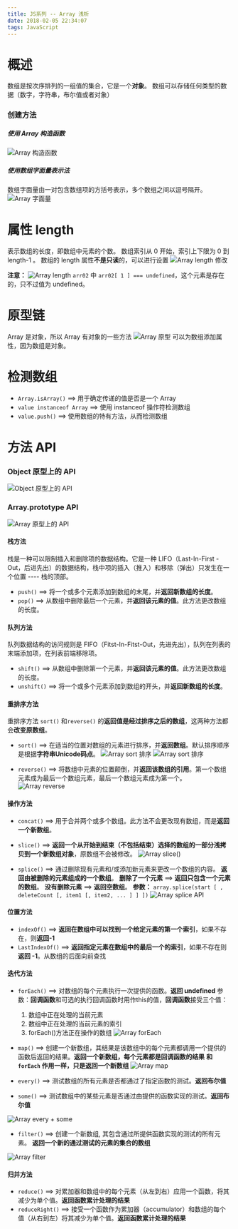 ```yaml
---
title: JS系列 -- Array 浅析
date: 2018-02-05 22:34:07
tags: JavaScript
---
```

# 概述
数组是按次序排列的一组值的集合，它是一个**对象**。
数组可以存储任何类型的数据（数字，字符串，布尔值或者对象）

### 创建方法

##### 使用 Array 构造函数
![Array 构造函数](http://upload-images.jianshu.io/upload_images/9617841-6ea1c407cf635857.png?imageMogr2/auto-orient/strip%7CimageView2/2/w/1240)

##### 使用数组字面量表示法
数组字面量由一对包含数组项的方括号表示，多个数组之间以逗号隔开。
![Array 字面量](http://upload-images.jianshu.io/upload_images/9617841-335e259acf5fba52.png?imageMogr2/auto-orient/strip%7CimageView2/2/w/1240)

# 属性 length
表示数组的长度，即数组中元素的个数。
数组索引从 0 开始，索引上下限为 0 到 length-1 。
数组的 length 属性**不是只读**的，可以进行设置
![Array length 修改](http://upload-images.jianshu.io/upload_images/9617841-def1e376a8012efe.png?imageMogr2/auto-orient/strip%7CimageView2/2/w/1240)

**注意：**
![Array length](http://upload-images.jianshu.io/upload_images/9617841-7e72fd6106cc9701.png?imageMogr2/auto-orient/strip%7CimageView2/2/w/1240)
` arr02 ` 中 ` arr02[ 1 ] === undefined `，这个元素是存在的，只不过值为 undefined。

# 原型链
Array 是对象，所以 Array 有对象的一些方法
![Array 原型](http://upload-images.jianshu.io/upload_images/9617841-b4189f737381258e.png?imageMogr2/auto-orient/strip%7CimageView2/2/w/1240)
可以为数组添加属性，因为数组是对象。

# 检测数组
- ` Array.isArray() ` ==> 用于确定传递的值是否是一个 Array
- ` value instanceof Array ` ==> 使用 instanceof 操作符检测数组
- ` value.push() ` ==> 使用数组的特有方法，从而检测数组

# 方法 API
### Object 原型上的 API
![Object 原型上的 API](http://upload-images.jianshu.io/upload_images/9617841-94e2302778e6f341.png?imageMogr2/auto-orient/strip%7CimageView2/2/w/1240)

### Array.prototype API
![Array 原型上的 API](http://upload-images.jianshu.io/upload_images/9617841-ebda095a9826c3f6.png?imageMogr2/auto-orient/strip%7CimageView2/2/w/1240)
#### 栈方法
栈是一种可以限制插入和删除项的数据结构。它是一种 LIFO（Last-In-First -Out，后进先出）的数据结构，栈中项的插入（推入）和移除（弹出）只发生在一个位置 ---- 栈的顶部。
- ` push() ` ==> 将一个或多个元素添加到数组的末尾，并**返回新数组的长度**。
- ` pop() ` ==> 从数组中删除最后一个元素，并**返回该元素的值**。此方法更改数组的长度。

#### 队列方法
队列数据结构的访问规则是 FIFO（Fitst-In-Fitst-Out，先进先出），队列在列表的末端添加项，在列表前端移除项。
- ` shift() ` ==> 从数组中删除第一个元素，并**返回该元素的值**。此方法更改数组的长度。
-  ` unshift() ` ==> 将一个或多个元素添加到数组的开头，并**返回新数组的长度**。

#### 重排序方法
重排序方法 ` sort() ` 和` reverse() ` 的**返回值是经过排序之后的数组**，这两种方法都会**改变原数组**。

-  ` sort() ` ==> 在适当的位置对数组的元素进行排序，并**返回数组**。默认排序顺序是根据**字符串Unicode码点**。
    ![Array sort 排序](http://upload-images.jianshu.io/upload_images/9617841-4bd79d3863269eaf.png?imageMogr2/auto-orient/strip%7CimageView2/2/w/1240)
    ![Array sort 排序](http://upload-images.jianshu.io/upload_images/9617841-b07b786adcc4b08e.png?imageMogr2/auto-orient/strip%7CimageView2/2/w/1240)

-  ` reverse() ` ==> 将数组中元素的位置颠倒，并**返回该数组的引用**。第一个数组元素成为最后一个数组元素，最后一个数组元素成为第一个。
![Array reverse](http://upload-images.jianshu.io/upload_images/9617841-03c659fb37fe7170.png?imageMogr2/auto-orient/strip%7CimageView2/2/w/1240)

#### 操作方法
-  ` concat() ` ==> 用于合并两个或多个数组。此方法不会更改现有数组，而是**返回一个新数组**。

-  ` slice() ` ==> **返回一个从开始到结束（不包括结束）选择的数组的一部分浅拷贝到一个新数组对象**，原数组不会被修改。
![Array slice()](http://upload-images.jianshu.io/upload_images/9617841-f46d0e64ba879c47.png?imageMogr2/auto-orient/strip%7CimageView2/2/w/1240)

-  ` splice() ` ==> 通过删除现有元素和/或添加新元素来更改一个数组的内容。
**返回由被删除的元素组成的一个数组**。
**删除了一个元素** ==> **返回只包含一个元素的数组**。
**没有删除元素** ==> **返回空数组**。
**参数：** ` array.splice(start [ , deleteCount [, item1 [, item2, ... ] ] ]) ` 
![Array splice API](http://upload-images.jianshu.io/upload_images/9617841-5d25a212665cf00a.png?imageMogr2/auto-orient/strip%7CimageView2/2/w/1240)

#### 位置方法
-  ` indexOf() ` ==> **返回在数组中可以找到一个给定元素的第一个索引**，如果不存在，则**返回-1**
-  ` LastIndexOf() ` ==> **返回指定元素在数组中的最后一个的索引**，如果不存在则**返回 -1**。从数组的后面向前查找

#### 迭代方法
-  ` forEach() ` ==> 对数组的每个元素执行一次提供的函数。**返回 undefined**
参数：**回调函数**和可选的执行回调函数时用作this的值，**回调函数**接受三个值：
    1. 数组中正在处理的当前元素
    2. 数组中正在处理的当前元素的索引
    3. forEach()方法正在操作的数组
![Array forEach](http://upload-images.jianshu.io/upload_images/9617841-2ecfa4be91a212d4.png?imageMogr2/auto-orient/strip%7CimageView2/2/w/1240)

-  ` map() ` ==> 创建一个新数组，其结果是该数组中的每个元素都调用一个提供的函数后返回的结果。**返回一个新数组，每个元素都是回调函数的结果**
**和 ` forEach ` 作用一样，只是返回一个新数组**
![Array map](http://upload-images.jianshu.io/upload_images/9617841-596d0557d2e52a1c.png?imageMogr2/auto-orient/strip%7CimageView2/2/w/1240)

-  ` every() ` ==> 测试数组的所有元素是否都通过了指定函数的测试。**返回布尔值**
   
-  ` some() ` ==> 测试数组中的某些元素是否通过由提供的函数实现的测试。**返回布尔值**
   
![Array every + some](http://upload-images.jianshu.io/upload_images/9617841-f3f669c4e73662af.png?imageMogr2/auto-orient/strip%7CimageView2/2/w/1240)


-  ` filter() ` ==> 创建一个新数组, 其包含通过所提供函数实现的测试的所有元素。 **返回一个新的通过测试的元素的集合的数组**

![Array filter](http://upload-images.jianshu.io/upload_images/9617841-36de13831ddd2bf4.png?imageMogr2/auto-orient/strip%7CimageView2/2/w/1240)


#### 归并方法
-  ` reduce() ` ==> 对累加器和数组中的每个元素（从左到右）应用一个函数，将其减少为单个值。**返回函数累计处理的结果**
-  ` reduceRight() ` ==> 接受一个函数作为累加器（accumulator）和数组的每个值（从右到左）将其减少为单个值。**返回函数累计处理的结果**